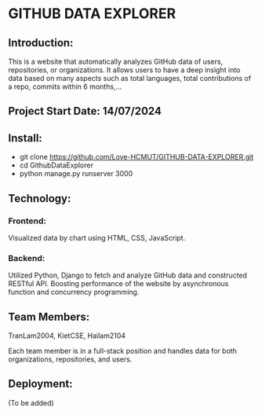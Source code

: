 # GITHUB DATA EXPLORER

## Introduction:
This is a website that automatically analyzes GitHub data of users, repositories, or organizations. It allows users to have a deep insight into data based on many aspects such as total languages, total contributions of a repo, commits within 6 months,...

## Project Start Date: 14/07/2024

## Install: 
- git clone https://github.com/Love-HCMUT/GITHUB-DATA-EXPLORER.git
- cd GithubDataExplorer
- python manage.py runserver 3000

## Technology: 
### Frontend: 
Visualized data by chart using HTML, CSS, JavaScript.

### Backend: 
Utilized Python, Django to fetch and analyze GitHub data and constructed RESTful API. Boosting performance of the website by asynchronous function and concurrency programming.

## Team Members: 
TranLam2004, KietCSE, Hailam2104

Each team member is in a full-stack position and handles data for both organizations, repositories, and users.

## Deployment: 
(To be added)
